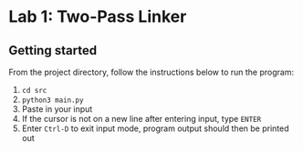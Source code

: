 # Lab 1: Two-Pass Linker

## Getting started

From the project directory, follow the instructions below to run the program:

1. `cd src`
2. `python3 main.py`
3. Paste in your input
4. If the cursor is not on a new line after entering input, type `ENTER`
5. Enter `Ctrl-D` to exit input mode, program output should then be printed out

